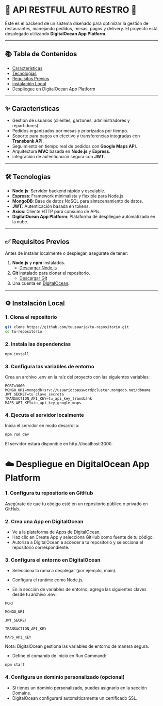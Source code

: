 # 🚀 **API RESTFUL AUTO RESTRO** 🥂

Este es el backend de un sistema diseñado para optimizar la gestión de restaurantes, manejando pedidos, mesas, pagos y delivery. El proyecto está desplegado utilizando **DigitalOcean App Platform**.

---

## 📚 **Tabla de Contenidos**
- [Características](#-características)
- [Tecnologías](#-tecnologías)
- [Requisitos Previos](#-requisitos-previos)
- [Instalación Local](#-instalación-local)
- [Despliegue en DigitalOcean App Platform](#-despliegue-en-digitalocean-app-platform)

---

## ✨ **Características**
- Gestión de usuarios (clientes, garzones, administradores y repartidores).
- Pedidos organizados por mesas y priorizados por tiempo.
- Soporte para pagos en efectivo y transferencias integradas con **Transbank API**.
- Seguimiento en tiempo real de pedidos con **Google Maps API**.
- Arquitectura **MVC** basada en **Node.js** y **Express**.
- Integración de autenticación segura con **JWT**.

---

## 🛠 **Tecnologías**
- **Node.js**: Servidor backend rápido y escalable.
- **Express**: Framework minimalista y flexible para Node.js.
- **MongoDB**: Base de datos NoSQL para almacenamiento de datos.
- **JWT**: Autenticación basada en tokens.
- **Axios**: Cliente HTTP para consumo de APIs.
- **DigitalOcean App Platform**: Plataforma de despliegue automatizado en la nube.

---

## ✅ **Requisitos Previos**
Antes de instalar localmente o desplegar, asegúrate de tener:
1. **Node.js** y **npm** instalados.
   - [Descargar Node.js](https://nodejs.org/)
2. **Git** instalado para clonar el repositorio.
   - [Descargar Git](https://git-scm.com/)
3. Una cuenta en [DigitalOcean](https://www.digitalocean.com/).

---

## ⚙️ **Instalación Local**

### 1. Clona el repositorio
```bash
git clone https://github.com/tuusuario/tu-repositorio.git
cd tu-repositorio
```

### 2. Instala las dependencias
```bash
npm install
```
### 3. Configura las variables de entorno
Crea un archivo .env en la raíz del proyecto con las siguientes variables:

```.env
PORT=3000
MONGO_URI=mongodb+srv://usuario:password@cluster.mongodb.net/dbname
JWT_SECRET=tu_clave_secreta
TRANSACTION_API_KEY=tu_api_key_transbank
MAPS_API_KEY=tu_api_key_google_maps
```
### 4. Ejecuta el servidor localmente
Inicia el servidor en modo desarrollo:
```bash
npm run dev
```
El servidor estará disponible en http://localhost:3000.

# ☁️ Despliegue en DigitalOcean App Platform
### 1. Configura tu repositorio en GitHub
Asegúrate de que tu código esté en un repositorio público o privado en GitHub.

### 2. Crea una App en DigitalOcean
* Ve a la plataforma de Apps de DigitalOcean.
* Haz clic en Create App y selecciona GitHub como fuente de tu código.
* Autoriza a DigitalOcean a acceder a tu repositorio y selecciona el repositorio correspondiente.

### 3. Configura el entorno en DigitalOcean
* Selecciona la rama a desplegar (por ejemplo, main).

* Configura el runtime como Node.js.

* En la sección de variables de entorno, agrega las siguientes claves desde tu archivo .env:
```.env
PORT

MONGO_URI

JWT_SECRET

TRANSACTION_API_KEY

MAPS_API_KEY
```

Nota: DigitalOcean gestiona las variables de entorno de manera segura.

* Define el comando de inicio en Run Command:
```bash
npm start
```
### 4. Configura un dominio personalizado (opcional)
* Si tienes un dominio personalizado, puedes asignarlo en la sección Domains.
* DigitalOcean configurará automáticamente un certificado SSL.
